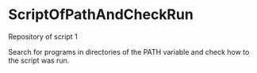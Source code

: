 # ScriptOfPathAndCheckRun
Repository of script 1

Search for programs in directories of the PATH variable and check how to the script was run.
